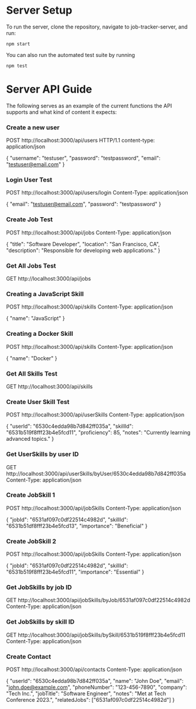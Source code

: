 # Server Setup
To run the server, clone the repository, navigate to job-tracker-server, and run:

`npm start`

You can also run the automated test suite by running

`npm test`

# Server API Guide
The following serves as an example of the current functions the API supports and what kind of content it expects:

### Create a new user
POST http://localhost:3000/api/users HTTP/1.1
content-type: application/json

{
  "username": "testuser",
  "password": "testpassword",
  "email": "testuser@email.com"
}

### Login User Test
POST http://localhost:3000/api/users/login
Content-Type: application/json

{
  "email": "testuser@email.com",
  "password": "testpassword"
}

### Create Job Test
POST http://localhost:3000/api/jobs
Content-Type: application/json

{
    "title": "Software Developer",
    "location": "San Francisco, CA",
    "description": "Responsible for developing web applications."
}

### Get All Jobs Test
GET http://localhost:3000/api/jobs

### Creating a JavaScript Skill
POST http://localhost:3000/api/skills
Content-Type: application/json

{
    "name": "JavaScript"
}

### Creating a Docker Skill
POST http://localhost:3000/api/skills
Content-Type: application/json

{
    "name": "Docker"
}

### Get All Skills Test
GET http://localhost:3000/api/skills

### Create User Skill Test
POST http://localhost:3000/api/userSkills
Content-Type: application/json

{
    "userId": "6530c4edda98b7d842ff035a",
    "skillId": "6531b519f8fff23b4e5fcd11",
    "proficiency": 85,
    "notes": "Currently learning advanced topics."
}

### Get UserSkills by user ID
GET http://localhost:3000/api/userSkills/byUser/6530c4edda98b7d842ff035a
Content-Type: application/json

### Create JobSkill 1
POST http://localhost:3000/api/jobSkills
Content-Type: application/json

{
  "jobId": "6531af097c0df22514c4982d",
  "skillId": "6531b51df8fff23b4e5fcd13",
  "importance": "Beneficial"
}

### Create JobSkill 2
POST http://localhost:3000/api/jobSkills
Content-Type: application/json

{
  "jobId": "6531af097c0df22514c4982d",
  "skillId": "6531b519f8fff23b4e5fcd11",
  "importance": "Essential"
}

### Get JobSkills by job ID
GET http://localhost:3000/api/jobSkills/byJob/6531af097c0df22514c4982d
Content-Type: application/json

### Get JobSkills by skill ID
GET http://localhost:3000/api/jobSkills/bySkill/6531b519f8fff23b4e5fcd11
Content-Type: application/json

### Create Contact

POST http://localhost:3000/api/contacts
Content-Type: application/json

{   "userId": "6530c4edda98b7d842ff035a",
    "name": "John Doe",
    "email": "john.doe@example.com",
    "phoneNumber": "123-456-7890",
    "company": "Tech Inc.",
    "jobTitle": "Software Engineer",
    "notes": "Met at Tech Conference 2023.",
    "relatedJobs": ["6531af097c0df22514c4982d"]
}